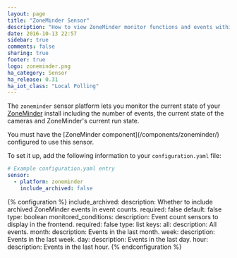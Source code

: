 ```yaml
---
layout: page
title: "ZoneMinder Sensor"
description: "How to view ZoneMinder monitor functions and events within Home Assistant."
date: 2016-10-13 22:57
sidebar: true
comments: false
sharing: true
footer: true
logo: zoneminder.png
ha_category: Sensor
ha_release: 0.31
ha_iot_class: "Local Polling"
---
```


The `zoneminder` sensor platform lets you monitor the current state of your [ZoneMinder](https://www.zoneminder.com) install including the number of events, the current state of the cameras and ZoneMinder's current run state.

<p class='note'>
You must have the [ZoneMinder component](/components/zoneminder/) configured to use this sensor.
</p>

To set it up, add the following information to your `configuration.yaml` file:

```yaml
# Example configuration.yaml entry
sensor:
  - platform: zoneminder
    include_archived: false
```

{% configuration %}
include_archived:
  description: Whether to include archived ZoneMinder events in event counts.
  required: false
  default: false
  type: boolean
monitored_conditions:
  description: Event count sensors to display in the frontend.
  required: false
  type: list
  keys:
    all:
      description: All events.
    month:
      description: Events in the last month.
    week:
      description: Events in the last week.
    day:
      description: Events in the last day.
    hour:
      description: Events in the last hour.
{% endconfiguration %}
